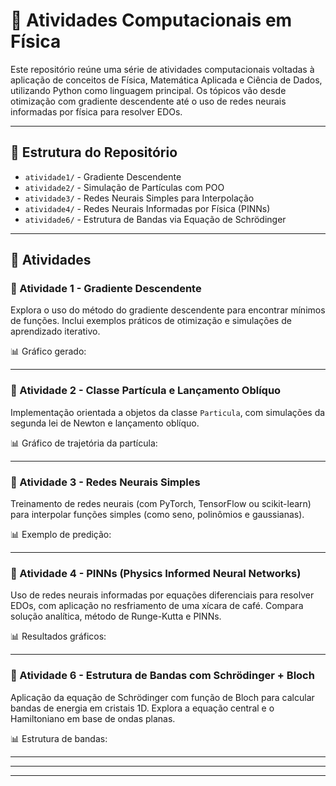 # 🌟 Atividades Computacionais em Física 

Este repositório reúne uma série de atividades computacionais voltadas à aplicação de conceitos de Física, Matemática Aplicada e Ciência de Dados, utilizando Python como linguagem principal. Os tópicos vão desde otimização com gradiente descendente até o uso de redes neurais informadas por física para resolver EDOs.

---

## 📂 Estrutura do Repositório

- `atividade1/` - Gradiente Descendente
- `atividade2/` - Simulação de Partículas com POO
- `atividade3/` - Redes Neurais Simples para Interpolação
- `atividade4/` - Redes Neurais Informadas por Física (PINNs)
- `atividade6/` - Estrutura de Bandas via Equação de Schrödinger

---

## 📌 Atividades

### 🧮 Atividade 1 - Gradiente Descendente

Explora o uso do método do gradiente descendente para encontrar mínimos de funções. Inclui exemplos práticos de otimização e simulações de aprendizado iterativo.

📊 Gráfico gerado:


---

### 🎯 Atividade 2 - Classe Partícula e Lançamento Oblíquo

Implementação orientada a objetos da classe `Particula`, com simulações da segunda lei de Newton e lançamento oblíquo.

📊 Gráfico de trajetória da partícula:


---

### 🧠 Atividade 3 - Redes Neurais Simples

Treinamento de redes neurais (com PyTorch, TensorFlow ou scikit-learn) para interpolar funções simples (como seno, polinômios e gaussianas).

📊 Exemplo de predição:


---

### 📘 Atividade 4 - PINNs (Physics Informed Neural Networks)

Uso de redes neurais informadas por equações diferenciais para resolver EDOs, com aplicação no resfriamento de uma xícara de café. Compara solução analítica, método de Runge-Kutta e PINNs.

📊 Resultados gráficos:



---

### 🧬 Atividade 6 - Estrutura de Bandas com Schrödinger + Bloch

Aplicação da equação de Schrödinger com função de Bloch para calcular bandas de energia em cristais 1D. Explora a equação central e o Hamiltoniano em base de ondas planas.

📊 Estrutura de bandas:



---


---





---
